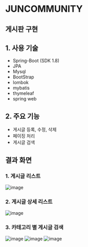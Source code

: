 # JUNCOMMUNITY
## 게시판 구현



## 1. 사용 기술
  * Spring-Boot (SDK 1.8)
  * JPA
  * Mysql
  * BootStrap
  * lombok
  * mybatis
  * thymeleaf
  * spring web
  
## 2. 주요 기능
  * 게시글 등록, 수정, 삭제
  * 페이징 처리
  * 게시글 검색
  
  
  
  
## 결과 화면

### 1. 게시글 리스트
![image](https://user-images.githubusercontent.com/93179273/204078026-06dfa011-6c69-4b28-916e-8e8c50114f0e.png)



### 2. 게시글 상세 리스트
![image](https://user-images.githubusercontent.com/93179273/204078091-cd2b09e8-89dd-4f0b-a8d2-548694e787b1.png)



### 3. 카테고리 별 게시글 검색
![image](https://user-images.githubusercontent.com/93179273/204078150-852594d4-2ad5-4a91-a1d8-33b842fa43e4.png)
![image](https://user-images.githubusercontent.com/93179273/204078202-995ae2c0-8108-4326-9b4c-2db055f94a54.png)
![image](https://user-images.githubusercontent.com/93179273/204078235-7646f9dd-dd0f-4993-a2bf-59a60f56c8d8.png)






